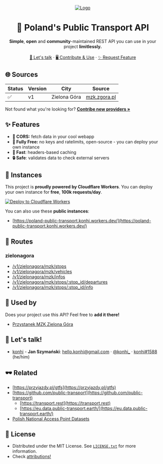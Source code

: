 <div align="center">
<a href="#">
    <img src="https://user-images.githubusercontent.com/61631665/160162690-04047e63-f704-44f7-9d30-7e9685236ba1.png" alt="Logo">
</a>



<br>
<h1 align="center">🚌 Poland's Public Transport API</h1>

  <p align="center">
      <b>Simple</b>, <b>open</b> and <b>community</b>-maintained REST API you can use in your project <b>limitlessly.</b>
    <br>
    <br>
    <a href="https://github.com/konhi/poland-public-transport-api#Contact">💬 Let's talk</a>
    ·
    <a href="https://github.com/konhi/poland-public-transport-api/blob/main/CONTRIBUTING.MD">🖥 Contribute & Use</a>
    ·
    <a href="https://github.com/konhi/poland-public-transport-api/issues">✨ Request Feature</a>
  </p>
</div>

## 🌐 Sources

| Status | Version | City | Source |
|--------|---------|------|--------|
| ✅ | v1 | Zielona Góra | [mzk.zgora.pl](https://mzk.zgora.pl) |

Not found what you're looking for?  [**Contribe new providers »**](https://github.com/konhi/poland-public-transport-api/blob/main/CONTRIBUTING.md)

## ✨ Features
- **🔌 CORS:** fetch data in your cool webapp
- **🥰 Fully Free:** no keys and ratelimits, open-source - you can deploy your own instance
- **💨 Fast**: headers-based caching
- **🔒 Safe**: validates data to check external servers

## 💖 Instances
This project is **proudly powered by Cloudflare Workers**. You can deploy your own instance for **free**, **100k requests/day**.

[![Deploy to Cloudflare Workers](https://deploy.workers.cloudflare.com/button)](https://deploy.workers.cloudflare.com/?url=https://github.com/konhi/poland-public-transport-api)

You can also use these **public instances**:
- [https://poland-public-transport.konhi.workers.dev/](https://poland-public-transport.konhi.workers.dev/)

## 🔌 Routes
### zielonagora
- [/v1/zielonagora/mzk/stops](https://poland-public-transport.konhi.workers.dev/v1/zielonagora/mzk/stops)
- [/v1/zielonagora/mzk/vehicles](https://poland-public-transport.konhi.workers.dev/v1/zielonagora/mzk/vehicles)
- [/v1/zielonagora/mzk/infos](https://poland-public-transport.konhi.workers.dev/v1/zielonagora/mzk/stops)
- [/v1/zielonagora/mzk/stops/:stop_id/departures](https://poland-public-transport.konhi.workers.dev/v1/zielonagora/mzk/stops/75/departures)
- [/v1/zielonagora/mzk/stops/:stop_id/info](https://poland-public-transport.konhi.workers.dev/v1/zielonagora/mzk/stops/75/info)

## 🌌 Used by
Does your project use this API? Feel free to **add it there!**

- [Przystanek MZK Zielona Góra](https://github.com/Wybranowsky/przystanek-mzk)

## 💬 Let's talk!
- [konhi](https://github.com/konhi) - **Jan Szymański**: [<hello.konhi@gmail.com>](mailto:hello.konhi@gmail.com) · [@konhi_](https://twitter.com/konhi_) · [konhi#1588](https://discord.com) (he/him)

## 🕶 Related
- [https://przyjazdy.pl/gtfs](https://przyjazdy.pl/gtfs)
- [https://github.com/public-transport](https://github.com/public-transport)
  - [https://transport.rest](https://transport.rest)
  - [https://eu.data.public-transport.earth/](https://eu.data.public-transport.earth/)
- [Polish National Access Point Datasets](https://dane.gov.pl/pl/dataset/1739,krajowy-punkt-dostepowy-kpd-multimodalne-usugi-informacji-o-podrozach)

## 📜 License

- Distributed under the MIT License. See [`LICENSE.txt`](https://github.com/konhi/poland-public-transport-api/blob/main/LICENSE) for more information.
- Check [attributions!](https://github.com/konhi/poland-public-transport-api/blob/main/ATTRIBUTIONS.md)
